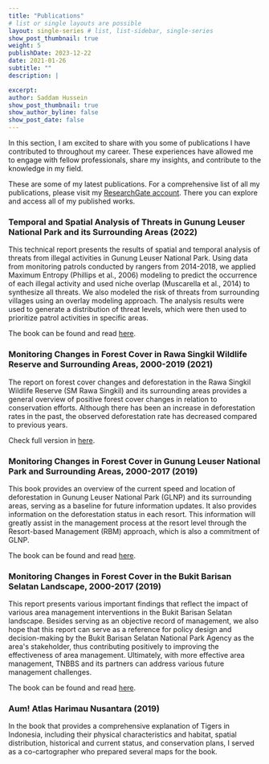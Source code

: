 ```yaml
---
title: "Publications"
# list or single layouts are possible
layout: single-series # list, list-sidebar, single-series
show_post_thumbnail: true
weight: 5
publishDate: 2023-12-22
date: 2021-01-26
subtitle: ""
description: |

excerpt: 
author: Saddam Hussein
show_post_thumbnail: true
show_author_byline: false
show_post_date: false
---
```


In this section, I am excited to share with you some of publications I have contributed to throughout my career. These experiences have allowed me to engage with fellow professionals, share my insights, and contribute to the knowledge in my field.

These are some of my latest publications. For a comprehensive list of all my publications, please visit my [ResearchGate account](https://www.researchgate.net/profile/Saddam-Hussein). There you can explore and access all of my published works.

### Temporal and Spatial Analysis of Threats in Gunung Leuser National Park and its Surrounding Areas (2022)

This technical report presents the results of spatial and temporal analysis of threats from illegal activities in Gunung Leuser National Park. Using data from monitoring patrols conducted by rangers from 2014-2018, we applied Maximum Entropy (Phillips et al., 2006) modeling to predict the occurrence of each illegal activity and used niche overlap (Muscarella et al., 2014) to synthesize all threats. We also modeled the risk of threats from surrounding villages using an overlay modeling approach. The analysis results were used to generate a distribution of threat levels, which were then used to prioritize patrol activities in specific areas.


The book can be found and read [here](https://www.researchgate.net/publication/365634369_Analisis_Temporal_dan_Spasial_Ancaman_di_Taman_Nasional_Gunung_Leuser_dan_Sekitarnya?channel=doi&linkId=637c403d54eb5f547cf25abe&showFulltext=true).

### Monitoring Changes in Forest Cover in Rawa Singkil Wildlife Reserve and Surrounding Areas, 2000-2019 (2021)

The report on forest cover changes and deforestation in the Rawa Singkil Wildlife Reserve (SM Rawa Singkil) and its surrounding areas provides a general overview of positive forest cover changes in relation to conservation efforts. Although there has been an increase in deforestation rates in the past, the observed deforestation rate has decreased compared to previous years.

Check full version in [here](https://www.researchgate.net/publication/371567337_Monitoring_Perubahan_Tutupan_Hutan_di_Kawasan_Suaka_Margasatwa_Rawa_Singkil_dan_Sekitarnya_Periode_2000-2019).

### Monitoring Changes in Forest Cover in Gunung Leuser National Park and Surrounding Areas, 2000-2017 (2019)

This book provides an overview of the current speed and location of deforestation in Gunung Leuser National Park (GLNP) and its surrounding areas, serving as a baseline for future information updates. It also provides information on the deforestation status in each resort. This information will greatly assist in the management process at the resort level through the Resort-based Management (RBM) approach, which is also a commitment of GLNP.

The book can be found and read [here](https://www.researchgate.net/publication/338448072_MONITORING_PERUBAHAN_TUTUPAN_HUTAN_DI_KAWASAN_TAMAN_NASIONAL_GUNUNG_LEUSER_DAN_SEKITARNYA_PERIODE_2000-2017).

### Monitoring Changes in Forest Cover in the Bukit Barisan Selatan Landscape, 2000-2017 (2019)

This report presents various important findings that reflect the impact of various area management interventions in the Bukit Barisan Selatan landscape. Besides serving as an objective record of management, we also hope that this report can serve as a reference for policy design and decision-making by the Bukit Barisan Selatan National Park Agency as the area's stakeholder, thus contributing positively to improving the effectiveness of area management. Ultimately, with more effective area management, TNBBS and its partners can address various future management challenges.

The book can be found and read [here](https://www.researchgate.net/publication/338448163_Monitoring_Perubahan_Tutupan_Hutan_di_Bentang_Alam_Bukit_Barisan_Selatan_Periode_2000-2017).

### Aum! Atlas Harimau Nusantara (2019)

In the book that provides a comprehensive explanation of Tigers in Indonesia, including their physical characteristics and habitat, spatial distribution, historical and current status, and conservation plans, I served as a co-cartographer who prepared several maps for the book.
